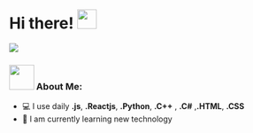 # Hi there! <img src="https://github.com/TheDudeThatCode/TheDudeThatCode/blob/master/Assets/Hi.gif" width="35" />



![](https://camo.githubusercontent.com/992babdffd8c74a1502de375fbdf7e4d54773242/68747470733a2f2f6d656469612e67697068792e636f6d2f6d656469612f53576f536b4e36447854737a71494b4571762f67697068792e676966)


### <img src="https://github.com/TheDudeThatCode/TheDudeThatCode/blob/master/Assets/Developer.gif" width="45" /> About Me:
- 💻 I use daily **.js**, **.Reactjs**, **.Python**, **.C++** , **.C#** ,**.HTML**,  **.CSS**  
- 📖 I am currently learning new technology






